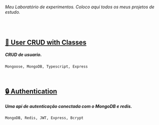 ###### Meu Laboratório de experimentos. Coloco aqui todos os meus projetos de estudo.




&nbsp;
## [👤 User CRUD with Classes](./user_crud_with_classes/)
##### CRUD de usuario.

	Mongoose, MongoDB, Typescript, Express





&nbsp;
## [🔒 Authentication](./authentication/)
##### Uma api de autenticação conectada com o MongoDB e redis.

	MongoDB, Redis, JWT, Express, Bcrypt

